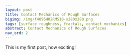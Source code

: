 ```yaml
---
layout: post
title: Contact Mechanics of Rough Surfaces
bigimg: /img/f4096H02RMS10-s280x280.png
tags: [surface roughness, fractals, contact mechanics]
abstract: Contact Mechanics of Rough Surfaces
nav_ord: 2
---
```


This is my first post, how exciting!